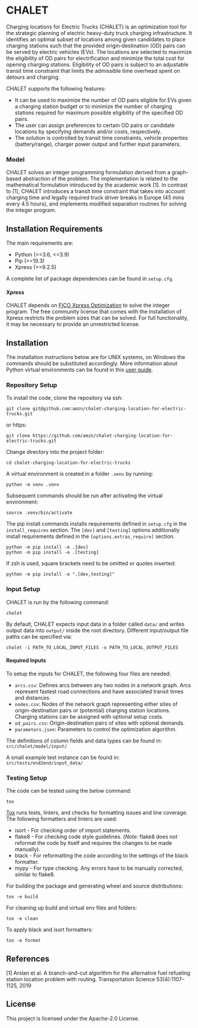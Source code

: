 # CHALET
Charging locations for Electric Trucks (CHALET) is an optimization tool for the strategic planning of electric heavy-duty truck charging infrastructure.
It identifies an optimal subset of locations among given candidates to place charging stations such that the provided origin‐destination (OD) pairs can be served by electric vehicles (EVs).
The locations are selected to maximize the eligibility of OD pairs for electrification and minimize the total cost for opening charging stations. Eligibility of OD pairs is subject to an adjustable transit time constraint that limits the admissible time overhead spent on detours and charging.

CHALET supports the following features:
* It can be used to maximize the number of OD pairs eligible for EVs given a charging station budget or to minimize the number of charging stations required for maximum possible eligibility of the specified OD pairs.
* The user can assign preferences to certain OD pairs or candidate locations by specifying demands and/or costs, respectively.
* The solution is controlled by transit time constraints, vehicle properties (battery/range), charger power output and further input parameters.

### Model
CHALET solves an integer programming formulation derived from a graph-based abstraction of the problem.
The implementation is related to the mathematical formulation introduced by the academic work [1].
In contrast to [1], CHALET introduces a transit time constraint that takes into account charging time and legally required truck driver breaks in Europe (45 mins every 4.5 hours), and implements modified separation routines for solving the integer program.

## Installation Requirements
The main requirements are:
*	Python (>=3.6, <=3.9)
*	Pip (>=19.3)
*	Xpress (>=9.2.5)

A complete list of package dependencies can be found in ``setup.cfg``.


#### Xpress
CHALET depends on [FICO Xpress Optimization](https://www.fico.com/en/products/fico-xpress-optimization) to solve the integer program.
The free community license that comes with the installation of Xpress restricts the problem sizes that can be solved.
For full functionality, it may be necessary to provide an unrestricted license.

## Installation

The installation instructions below are for UNIX systems, on Windows the commands should be substituted accordingly.
More information about Python virtual environments can be found in this [user guide](https://packaging.python.org/guides/installing-using-pip-and-virtual-environments/).

### Repository Setup
To install the code, clone the repository via ssh:

```shell
git clone git@github.com:amzn/chalet-charging-location-for-electric-trucks.git
```
or https:
```shell
git clone https://github.com/amzn/chalet-charging-location-for-electric-trucks.git
```
Change directory into the project folder:
```
cd chalet-charging-location-for-electric-trucks
```
A virtual environment is created in a folder `.venv` by running:
```shell
python -m venv .venv
```
Subsequent commands should be run after activating the virtual environment:
```shell
source .venv/bin/activate
```
The pip install commands installs requirements defined in `setup.cfg` in the `install_requires` section.
The `[dev]` and `[testing]` options additionally install requirements defined in the `[options.extras_require]` section.
```shell
python -m pip install -e .[dev]
python -m pip install -e .[testing]
```
If zsh is used, square brackets need to be omitted or quotes inserted:
```shell
python -m pip install -e ".[dev,testing]"
```

### Input Setup
CHALET is run by the following command:
```shell
chalet
```
By default, CHALET expects input data in a folder called `data/` and writes output data into `output/` inside the root directory.
Different input/output file paths can be specified via:
```shell
chalet -i PATH_TO_LOCAL_INPUT_FILES -o PATH_TO_LOCAL_OUTPUT_FILES
```

#### Required Inputs
To setup the inputs for CHALET, the following four files are needed:
*	`arcs.csv`: Defines arcs between any two nodes in a network graph. Arcs represent fastest road connections and have associated transit times and distances.
*	`nodes.csv`: Nodes of the network graph representing either sites of origin-destination pairs or (potential) charging station locations. Charging stations can be assigned with optional setup costs.
*	`od_pairs.csv`: Origin-destination pairs of sites with optional demands.
*	`parameters.json`: Parameters to control the optimization algorithm.

The definitions of column fields and data types can be found in:  ``src/chalet/model/input/``

A small example test instance can be found in: `src/tests/end2end/input_data/`

### Testing Setup
The code can be tested using the below command:
```shell
tox
```
[Tox](https://tox.wiki/en/latest/user_guide.html) runs tests, linters, and checks for formatting issues and line coverage.
The following formatters and linters are used:
*	isort - For checking order of import statements.
*	flake8 - For checking code style guidelines. (_Note:_ flake8 does not reformat the code by itself and requires the changes to be made manually).
*	black - For reformatting the code according to the settings of the black formatter.
*	mypy - For type checking. Any errors have to be manually corrected, similar to flake8.

For building the package and generating wheel and source distributions:
```shell
tox -e build
```
For cleaning up build and virtual env files and folders:
```shell
tox -e clean
```
To apply black and isort formatters:
```shell
tox -e format
```
## References
[1] Arslan et al. A branch-and-cut algorithm for the alternative fuel refueling station location problem with routing. Transportation Science 53(4):1107–1125, 2019
## License
This project is licensed under the Apache-2.0 License.
